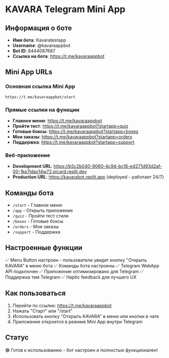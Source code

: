 # KAVARA Telegram Mini App

## Информация о боте
- **Имя бота**: Kavaratestapp
- **Username**: @kavaraappbot  
- **Bot ID**: 8444087687
- **Ссылка на бота**: https://t.me/kavaraappbot

## Mini App URLs

### Основная ссылка Mini App
```
https://t.me/kavaraappbot/start
```

### Прямые ссылки на функции
- **Главное меню**: https://t.me/kavaraappbot
- **Пройти тест**: https://t.me/kavaraappbot?startapp=quiz
- **Готовые боксы**: https://t.me/kavaraappbot?startapp=boxes
- **Мои заказы**: https://t.me/kavaraappbot?startapp=orders
- **Поддержка**: https://t.me/kavaraappbot?startapp=support

### Веб-приложение
- **Development URL**: https://b5c2b040-9060-4c94-bc16-e4271d93d2af-00-1ke7ldax14w72.picard.replit.dev
- **Production URL**: https://kavarabot.replit.app (deployed - работает 24/7)

## Команды бота
- `/start` - Главное меню
- `/app` - Открыть приложение
- `/quiz` - Пройти тест стиля  
- `/boxes` - Готовые боксы
- `/orders` - Мои заказы
- `/support` - Поддержка

## Настроенные функции
✅ Menu Button настроен - пользователи увидят кнопку "Открыть KAVARA" в меню бота
✅ Команды бота настроены
✅ Telegram WebApp API подключен
✅ Приложение оптимизировано для Telegram
✅ Поддержка тем Telegram
✅ Haptic feedback для лучшего UX

## Как пользоваться
1. Перейти по ссылке: https://t.me/kavaraappbot
2. Нажать "Старт" или "/start"
3. Использовать кнопку "Открыть KAVARA" в меню или кнопки в чате
4. Приложение откроется в режиме Mini App внутри Telegram

## Статус
🟢 Готов к использованию - бот настроен и полностью функционален!
